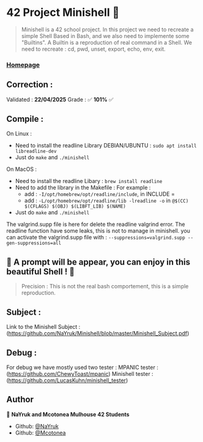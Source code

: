 # 42 Project Minishell 👋

> Minishell is a 42 school project. In this project we need to recreate a simple Shell
> Based in Bash, and we also need to implemente some "Builtins".
> A Builtin is a reproduction of real command in a Shell.
> We need to recreate : cd, pwd, unset, export, echo, env, exit.

### [Homepage](https://github.com/NaYruk/Minishell)

## Correction :

Validated : **22/04/2025**
Grade : ✅ **101%** ✅

## Compile :

On Linux :
- Need to install the readline Library DEBIAN/UBUNTU : `sudo apt install libreadline-dev`
- Just do `make` and `./minishell`

On MacOS :
- Need to install the readline Libary : `brew install readline`
- Need to add the library in the Makefile :
	For example :
	- add : `-I/opt/homebrew/opt/readline/include`, in INCLUDE =
	- add : `-L/opt/homebrew/opt/readline/lib -lreadline -o` 
		in `@$(CC) $(CFLAGS) $(OBJ) $(LIBFT_LIB) $(NAME)`
- Just do `make` and `./minishell`

The valgrind.supp file is here for delete the readline valgrind error.
The readline function have some leaks, this is not to manage in minishell.
you can activate the valgrind.supp file with : `--suppressions=valgrind.supp --gen-suppressions=all`

## 🎉 A prompt will be appear, you can enjoy in this beautiful Shell ! 🎉
> Precision : This is not the real bash comportement, this is a simple reproduction.

## Subject :

Link to the Minishell Subject : (https://github.com/NaYruk/Minishell/blob/master/Minishell_Subject.pdf)

## Debug :

For debug we have mostly used two tester :
MPANIC tester : (https://github.com/ChewyToast/mpanic)
Minishell tester : (https://github.com/LucasKuhn/minishell_tester)

## Author

👤 **NaYruk and Mcotonea Mulhouse 42 Students**

* Github: [@NaYruk](https://github.com/NaYruk)
* Github: [@Mcotonea](https://github.com/mcotonea42)